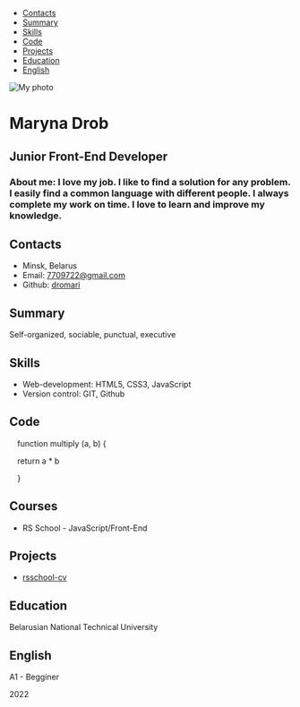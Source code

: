 - [Contacts](#contacts)
- [Summary](#summary)
- [Skills](#skills)
- [Code](#code)
- [Projects](#projects)
- [Education](#education)
- [English](#english)

![My photo](Aspose.Words.7767a6f9-79e6-452b-a2e5-20e77ed0cc3a.001.png) 
# **Maryna Drob**
## **Junior Front-End Developer**
### **About me: I love my job. I like to find a solution for any problem. I easily find a common language with different people. I always complete my work on time. I love to learn and improve my knowledge.**
## **Contacts**
- Minsk, Belarus 
- Email: <7709722@gmail.com>
- Github: [dromari](https://github.com/dromari "github")
## **Summary**
Self-organized, sociable, punctual, executive 
## **Skills**
- Web-development: HTML5, CSS3, JavaScript
- Version control: GIT, Github
## **Code**

`  `function multiply (a, b) {

`  `return a \* b

`  `}
## **Courses**
- RS School - JavaScript/Front-End 
## **Projects**
- [rsschool-cv](https://dromari.github.io/rsschool-cv/)
## **Education**
Belarusian National Technical University
## **English**
A1 - Begginer

2022

[](https://github.com/dromari)[](https://rs.school/js/)
